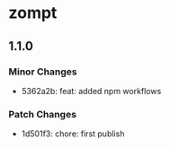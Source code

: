 # zompt

## 1.1.0

### Minor Changes

- 5362a2b: feat: added npm workflows

### Patch Changes

- 1d501f3: chore: first publish
